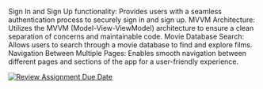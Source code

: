

Sign In and Sign Up functionality: Provides users with a seamless authentication process to securely sign in and sign up.
MVVM Architecture: Utilizes the MVVM (Model-View-ViewModel) architecture to ensure a clean separation of concerns and maintainable code.
Movie Database Search: Allows users to search through a movie database to find and explore films.
Navigation Between Multiple Pages: Enables smooth navigation between different pages and sections of the app for a user-friendly experience.


[![Review Assignment Due Date](https://classroom.github.com/assets/deadline-readme-button-22041afd0340ce965d47ae6ef1cefeee28c7c493a6346c4f15d667ab976d596c.svg)](https://classroom.github.com/a/a5j1BsRG)
